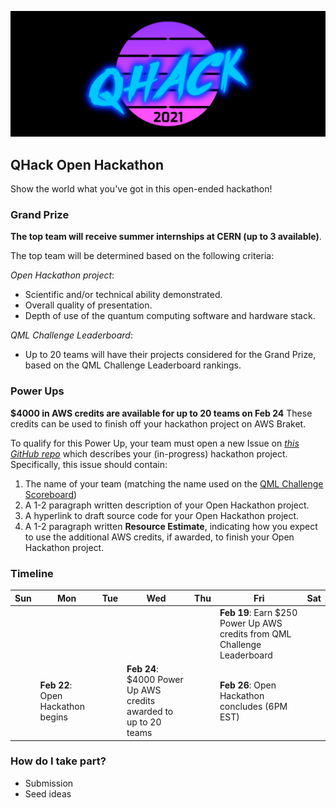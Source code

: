 ![image](img/qhack-banner.png)

## QHack Open Hackathon

Show the world what you've got in this open-ended hackathon!

### Grand Prize

**The top team will receive summer internships at CERN (up to 3 available)**. 

The top team will be determined based on the following criteria:

*Open Hackathon project*:
- Scientific and/or technical ability demonstrated.
- Overall quality of presentation.
- Depth of use of the quantum computing software and hardware stack.

*QML Challenge Leaderboard*:
- Up to 20 teams will have their projects considered for the Grand Prize, based on the QML Challenge Leaderboard rankings. 

### Power Ups

**$4000 in AWS credits are available for up to 20 teams on Feb 24** These credits can be used to finish off your hackathon project on AWS Braket. 

To qualify for this Power Up, your team must open a new Issue on *[this GitHub repo](https://github.com/XanaduAI/QHack/issues)* which describes your (in-progress) 
hackathon project. Specifically, this issue should contain:

1. The name of your team (matching the name used on the [QML Challenge Scoreboard](QML_Challenge.md))
2. A 1-2 paragraph written description of your Open Hackathon project.
3. A hyperlink to draft source code for your Open Hackathon project.
4. A 1-2 paragraph written **Resource Estimate**, indicating how you expect to use the additional AWS credits, if awarded, to finish your Open Hackathon project.

### Timeline

| Sun | Mon | Tue | Wed | Thu | Fri  | Sat |
|---|---|---|---|---|---|---|
|   |   |   |   |   | **Feb 19**: Earn $250 Power Up AWS credits from QML Challenge Leaderboard |   |
|   | **Feb 22**: Open Hackathon begins |   | **Feb 24**: $4000 Power Up AWS credits awarded to up to 20 teams |   | **Feb 26**: Open Hackathon concludes (6PM EST) |  |

### How do I take part?

- Submission
- Seed ideas
 
